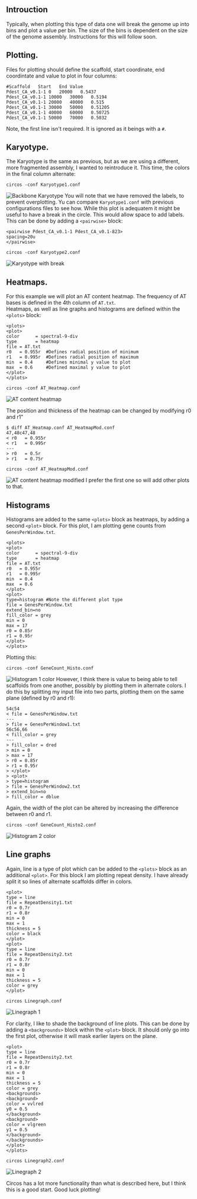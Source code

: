 ## Introuction
Typically, when plotting this type of data one will break the genome up into bins and plot a value per bin. The size of the bins is dependent on the size of the genome assembly. Instructions for this will follow soon.

## Plotting.
Files for plotting should define the scaffold, start coordinate, end coordintate and value to plot in four columns:
```
#Scaffold	Start	End	Value
Pdest_CA_v0.1-1	0	20000	0.5437
Pdest_CA_v0.1-1	10000	30000	0.5194
Pdest_CA_v0.1-1	20000	40000	0.515
Pdest_CA_v0.1-1	30000	50000	0.51205
Pdest_CA_v0.1-1	40000	60000	0.50725
Pdest_CA_v0.1-1	50000	70000	0.5032
```
Note, the first line isn't required. It is ignored as it beings with a `#`.

## Karyotype.
The Karyotype is the same as previous, but as we are using a different, more fragmented assembly, I wanted to reintroduce it. This time, the colors in the final column alternate:
```
circos -conf Karyotype1.conf
```
![Backbone Karyotype](./images/Karyotpe1.png)
You will note that we have removed the labels, to prevent overplotting. Yu can compare `Karyotype1.conf` with previous configurations files to see how.
While this plot is adequatem it might be useful to have a break in the circle. This would allow space to add labels. This can be done by adding a `<pairwise>` block:
```
<pairwise Pdest_CA_v0.1-1 Pdest_CA_v0.1-823>
spacing=20u
</pairwise>
```

```
circos -conf Karyotype2.conf
```

![Karyotype with break](./images/Karyotype2.png)

## Heatmaps.
For this example we will plot an AT content heatmap. The frequency of AT bases is defined in the 4th column of `AT.txt`.\
Heatmaps, as well as line graphs and histograms are defined within the `<plots>` block:
```
<plots>
<plot>
color      = spectral-9-div
type       = heatmap
file = AT.txt
r0   = 0.955r  #Defines radial position of minimum
r1   = 0.995r  #Defines radial position of maximum
min  = 0.4     #Defines minimal y value to plot
max  = 0.6     #Defined maximal y value to plot
</plot>
</plots>
```

```
circos -conf AT_Heatmap.conf
```

![AT content heatmap](./images/Heatmap.png)

The position and thickness of the heatmap can be changed by modifying r0 and r1"
```
$ diff AT_Heatmap.conf AT_HeatmapMod.conf
47,48c47,48
< r0   = 0.955r
< r1   = 0.995r
---
> r0   = 0.5r
> r1   = 0.75r
```

```
circos -conf AT_HeatmapMod.conf
```

![AT content heatmap modified](./images/HeatmapMod.png)
I prefer the first one so will add other plots to that.

## Histograms
Histograms are added to the same `<plots>` block as heatmaps, by adding a second `<plot>` block. For this plot, I am plotting gene counts from `GenesPerWindow.txt`. 
```
<plots>
<plot>
color      = spectral-9-div
type       = heatmap
file = AT.txt
r0   = 0.955r
r1   = 0.995r
min  = 0.4
max  = 0.6
</plot>
<plot>
type=histogram #Note the different plot type
file = GenesPerWindow.txt
extend_bin=no
fill_color = grey
min = 0
max = 17
r0 = 0.85r
r1 = 0.95r
</plot>
</plots>
```
Plotting this:
```
circos -conf GeneCount_Histo.conf
```
![Histogram 1 color](./images/Histogram1.png)
However, I think there is value to being able to tell scaffolds from one another, possibly by plotting them in alternate colors. I do this by splitting my input file into two parts, plotting them on the same plane (defined by r0 and r1):
```$ diff GeneCount_Histo.conf GeneCount_Histo2.conf
54c54
< file = GenesPerWindow.txt
---
> file = GenesPerWindow1.txt
56c56,66
< fill_color = grey
---
> fill_color = dred
> min = 0
> max = 17
> r0 = 0.85r
> r1 = 0.95r
> </plot>
> <plot>
> type=histogram
> file = GenesPerWindow2.txt
> extend_bin=no
> fill_color = dblue
```
Again, the width of the plot can be altered by increasing the difference between r0 and r1. 
```
circos -conf GeneCount_Histo2.conf
```
![Histogram 2 color](./images/Histogram2.png)

## Line graphs

Again, line is a type of plot which can be added to the `<plots>` block as an additional `<plot>`. For this block I am plotting repeat density. I have already split it so lines of alternate scaffolds differ in colors.
```
<plot>
type = line
file = RepeatDensity1.txt
r0 = 0.7r
r1 = 0.8r
min = 0
max = 1
thickness = 5
color = black
</plot>
<plot>
type = line
file = RepeatDensity2.txt
r0 = 0.7r
r1 = 0.8r
min = 0
max = 1
thickness = 5
color = grey
</plot>
```

```
circos Linegraph.conf
```

![Linegraph 1](./images/Linegraph1.png)

For clarity, I like to shade the background of line plots. This can be done by adding a `<backgrounds>` block within the `<plot>` block. It should only go into the first plot, otherwise it will mask earlier layers on the plane.
```
<plot>
type = line
file = RepeatDensity2.txt
r0 = 0.7r
r1 = 0.8r
min = 0
max = 1
thickness = 5
color = grey
<backgrounds>
<background>
color = vvlred
y0 = 0.5
</background>
<background>
color = vlgreen
y1 = 0.5
</background>
</backgrounds>
</plot>
</plots>
```

```
circos Linegraph2.conf
```
![Linegraph 2](./images/Linegraph2.png)

Circos has a lot more functionality than what is described here, but I think this is a good start. Good luck plotting!


